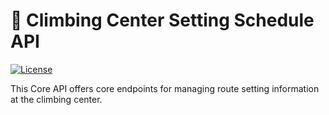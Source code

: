 # 📅 Climbing Center Setting Schedule API

[![License](https://img.shields.io/badge/License-Mit-green.svg)](https://opensource.org/license/mit)

This Core API offers core endpoints for managing route setting information at the climbing center.
